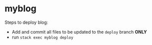 # myblog

Steps to deploy blog:

- Add and commit all files to be updated to the `deploy` branch **ONLY**
- run `stack exec myblog deploy`
